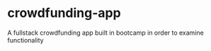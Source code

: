 # crowdfunding-app
A fullstack crowdfunding app built in bootcamp in order to examine functionality
